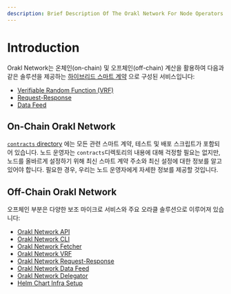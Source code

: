 ```yaml
---
description: Brief Description Of The Orakl Network For Node Operators
---
```


# Introduction

Orakl Network는 온체인(on-chain) 및 오프체인(off-chain) 계산을 활용하여 다음과 같은 솔루션을 제공하는 [하이브리드 스마트 계약](https://blog.chain.link/hybrid-smart-contracts-explained/) 으로 구성된 서비스입니다:

* [Verifiable Random Function (VRF)](../developers-guide/vrf.md)
* [Request-Response](../developers-guide/request-response.md)
* [Data Feed](../developers-guide/data-feed.md)

## On-Chain Orakl Network

[`contracts` directory](https://github.com/Bisonai/orakl/tree/master/contracts) 에는 모든 관련 스마트 계약, 테스트 및 배포 스크립트가 포함되어 있습니다. 노드 운영자는 `contracts`디렉토리의 내용에 대해 걱정할 필요는 없지만, 노드를 올바르게 설정하기 위해 최신 스마트 계약 주소와 최신 설정에 대한 정보를 알고 있어야 합니다. 필요한 경우, 우리는 노드 운영자에게 자세한 정보를 제공할 것입니다.

## Off-Chain Orakl Network

오프체인 부분은 다양한 보조 마이크로 서비스와 주요 오라클 솔루션으로 이루어져 있습니다:

* [Orakl Network API](api.md)
* [Orakl Network CLI](broken-reference/)
* [Orakl Network Fetcher](fetcher.md)
* [Orakl Network VRF](vrf.md)
* [Orakl Network Request-Response](request-response.md)
* [Orakl Network Data Feed](data-feed.md)
* [Orakl Network Delegator](delegator.md)
* [Helm Chart Infra Setup](helmchart.md)
